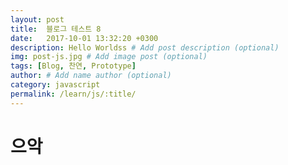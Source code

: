 ```yaml
---
layout: post
title:  블로그 테스트 8
date:   2017-10-01 13:32:20 +0300
description: Hello Worldss # Add post description (optional)
img: post-js.jpg # Add image post (optional)
tags: [Blog, 찬연, Prototype]
author: # Add name author (optional)
category: javascript
permalink: /learn/js/:title/
---
```


# 으악